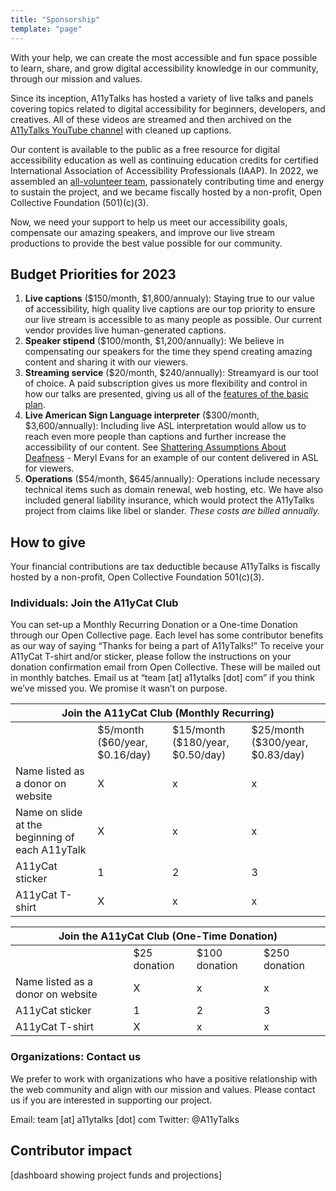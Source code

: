 ```yaml
---
title: "Sponsorship"
template: "page"
---
```

With your help, we can create the most accessible and fun space possible to learn, share, and grow digital accessibility knowledge in our community, through our mission and values.

Since its inception, A11yTalks has hosted a variety of live talks and panels covering topics related to digital accessibility for beginners, developers, and creatives. All of these videos are streamed and then archived on the [A11yTalks YouTube channel](https://www.youtube.com/c/accessibilitytalks) with cleaned up captions.

Our content is available to the public as a free resource for digital accessibility education as well as continuing education credits for certified International Association of Accessibility Professionals (IAAP).
In 2022, we assembled an [all-volunteer team](https://a11ytalks.com/pages/about), passionately contributing time and energy to sustain the project, and we became fiscally hosted by a non-profit, Open Collective Foundation (501)(c)(3).

Now, we need your support to help us meet our accessibility goals, compensate our amazing speakers, and improve our live stream productions to provide the best value possible for our community.

## Budget Priorities for 2023

1. __Live captions__ ($150/month, $1,800/annualy): Staying true to our value of accessibility, high quality live captions are our top priority to ensure our live stream is accessible to as many people as possible. Our current vendor provides live human-generated captions.
1. __Speaker stipend__ ($100/month, $1,200/annually): We believe in compensating our speakers for the time they spend creating amazing content and sharing it with our viewers.
1. __Streaming service__ ($20/month, $240/annually):
Streamyard is our tool of choice. A paid subscription gives us more flexibility and control in how our talks are presented, giving us all of the [features of the basic plan](https://streamyard.com/pricing).
1. __Live American Sign Language interpreter__ ($300/month, $3,600/annually):
Including live ASL interpretation would allow us to reach even more people than captions and further increase the accessibility of our content. See [Shattering Assumptions About Deafness](https://youtu.be/hTZqC6uVmuQ) - Meryl Evans for an example of our content delivered in ASL for viewers.
1. __Operations__ ($54/month, $645/annually): Operations include necessary technical items such as domain renewal, web hosting, etc. We have also included general liability insurance, which would protect the A11yTalks project from claims like libel or slander. *These costs are billed annually.*

## How to give

Your financial contributions are tax deductible because A11yTalks is fiscally hosted by a non-profit, ​Open Collective Foundation 501(c)(3).

### Individuals: Join the A11yCat Club

You can set-up a Monthly Recurring Donation or a One-time Donation through our Open Collective page. Each level has some contributor benefits as our way of saying “Thanks for being a part of A11yTalks!”
To receive your A11yCat T-shirt and/or sticker, please follow the instructions on your donation confirmation email from Open Collective. These will be mailed out in monthly batches. Email us at “team [at] a11ytalks [dot] com” if you think we’ve missed you. We promise it wasn’t on purpose.

<table class="centered">
<thead class="inverse">
<tr>
 <th colspan="4">Join the A11yCat Club (Monthly Recurring)</th>
</tr>
</thead>
<tbody>
<tr>
  <td></td>
  <td>$5/month<br/>($60/year, $0.16/day)</td>
  <td>$15/month<br/>($180/year, $0.50/day)</td>
  <td>$25/month<br/>($300/year, $0.83/day)</td>
</tr>
<tr>
  <td class="left">Name listed as a donor on website</td>
  <td>X</td>
  <td>x</td>
  <td>x</td>
</tr>
<tr>
  <td class="left">Name on slide at the beginning of<br/>each A11yTalk</td>
  <td>X</td>
  <td>x</td>
  <td>x</td>
</tr>
<tr>
  <td class="left">A11yCat sticker</td>
  <td>1</td>
  <td>2</td>
  <td>3</td>
</tr>
<tr>
  <td class="left">A11yCat T-shirt</td>
  <td>X</td>
  <td>x</td>
  <td>x</td>
</tr>
</tbody>
</table>

<table class="centered">
<thead class="inverse">
<tr>
 <th colspan="4">Join the A11yCat Club (One-Time Donation)</th>
</tr>
</thead>
<tbody>
<tr>
  <td></td>
  <td>$25 donation</td>
  <td>$100 donation</td>
  <td>$250 donation</td>
</tr>
<tr>
  <td class="left">Name listed as a donor on website</td>
  <td>X</td>
  <td>x</td>
  <td>x</td>
</tr>
<tr>
  <td class="left">A11yCat sticker</td>
  <td>1</td>
  <td>2</td>
  <td>3</td>
</tr>
<tr>
  <td class="left">A11yCat T-shirt</td>
  <td>X</td>
  <td>x</td>
  <td>x</td>
</tr>
</tbody>
</table>

### Organizations: Contact us

We prefer to work with organizations who have a positive relationship with the web community and align with our mission and values. Please contact us if you are interested in supporting our project.

Email: team [at] a11ytalks [dot] com
Twitter: @A11yTalks

## Contributor impact

[dashboard showing project funds and projections]
